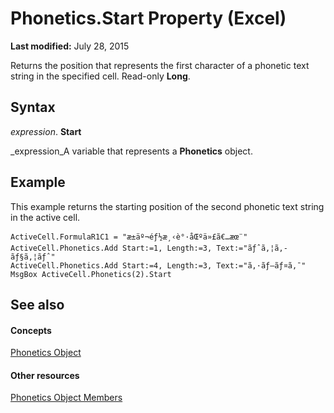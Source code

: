
# Phonetics.Start Property (Excel)

 **Last modified:** July 28, 2015

Returns the position that represents the first character of a phonetic text string in the specified cell. Read-only  **Long**.

## Syntax

 _expression_. **Start**

 _expression_A variable that represents a  **Phonetics** object.


## Example

This example returns the starting position of the second phonetic text string in the active cell.


```
ActiveCell.FormulaR1C1 = "æ±äº¬éƒ½æ¸‹è°·åŒºä»£ã€…æœ¨" 
ActiveCell.Phonetics.Add Start:=1, Length:=3, Text:="ãƒˆã‚¦ã‚­ãƒ§ã‚¦ãƒˆ" 
ActiveCell.Phonetics.Add Start:=4, Length:=3, Text:="ã‚·ãƒ–ãƒ¤ã‚¯" 
MsgBox ActiveCell.Phonetics(2).Start
```


## See also


#### Concepts


 [Phonetics Object](77c0c55c-a181-c68a-24ed-e6bcaf514663.md)
#### Other resources


 [Phonetics Object Members](80fd2a10-1727-b652-5f81-6143ae8bead3.md)
